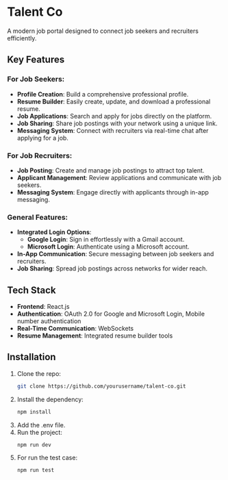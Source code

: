 # Talent Co  
A modern job portal designed to connect job seekers and recruiters efficiently.  

## Key Features  

### For Job Seekers:  
- **Profile Creation**: Build a comprehensive professional profile.  
- **Resume Builder**: Easily create, update, and download a professional resume.  
- **Job Applications**: Search and apply for jobs directly on the platform.  
- **Job Sharing**: Share job postings with your network using a unique link.  
- **Messaging System**: Connect with recruiters via real-time chat after applying for a job.  

### For Job Recruiters:  
- **Job Posting**: Create and manage job postings to attract top talent.  
- **Applicant Management**: Review applications and communicate with job seekers.  
- **Messaging System**: Engage directly with applicants through in-app messaging.  

### General Features:  
- **Integrated Login Options**:  
  - **Google Login**: Sign in effortlessly with a Gmail account.  
  - **Microsoft Login**: Authenticate using a Microsoft account.  
- **In-App Communication**: Secure messaging between job seekers and recruiters.  
- **Job Sharing**: Spread job postings across networks for wider reach.  

## Tech Stack  
- **Frontend**: React.js
- **Authentication**: OAuth 2.0 for Google and Microsoft Login, Mobile number authentication
- **Real-Time Communication**: WebSockets  
- **Resume Management**: Integrated resume builder tools  

## Installation  
1. Clone the repo:  
   ```bash  
   git clone https://github.com/yourusername/talent-co.git

2. Install the dependency:
   ```bash
   npm install
4. Add the .env file.
5. Run the project:
    ```bash
    npm run dev
6. For run the test case:
   ```bash
   npm run test 
